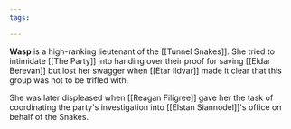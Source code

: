 ```yaml
---
tags:

---
```

**Wasp** is a high-ranking lieutenant of the [[Tunnel Snakes]]. She tried to intimidate [[The Party]] into handing over their proof for saving [[Eldar Berevan]] but lost her swagger when [[Etar Ildvar]] made it clear that this group was not to be trifled with.

She was later displeased when [[Reagan Filigree]] gave her the task of coordinating the party's investigation into [[Elstan Siannodel]]'s office on behalf of the Snakes.